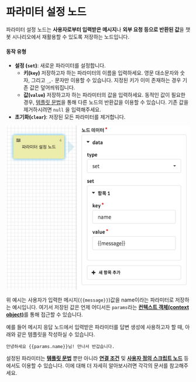 # 파라미터 설정 노드

파라미터 설정 노드는 **사용자로부터 입력받은 메시지**나 **외부 요청 등으로 반환된 값**을 챗봇 시나리오에서 재활용할 수 있도록 저장하는 노드입니다.

#### 동작 유형

* **설정 \(`set`\)**: 새로운 파라미터를 설정합니다. 
  * **키\(`key`\)** 저장하고자 하는 파라미터의 이름을 입력하세요.   영문 대소문자와 숫자, 그리고 `_`,`-` 문자만 이용할 수 있습니다. 지정된 키가 이미 존재하는 경우 기존 값은 덮어씌워집니다.
  * **값\(`value`\)**  저장하고자 하는 파라미터의 값을 입력하세요.  동적인 값이 필요한 경우, [템플릿 문법](../advanced/template-syntax.md)을 통해 다른 노드의 반환값을 이용할 수 있습니다. 기존 값을 제거하시려면  `null` 을 입력해주세요. 
* **초기화\(`clear`\)**: 저장된 모든 파라미터를 제거합니다.

![&#xD30C;&#xB77C;&#xBBF8;&#xD130; &#xC124;&#xC815; &#xB178;&#xB4DC; &#xC608;&#xC2DC;](../../../.gitbook/assets/guide_%20%2810%29.png)

위 예시는 사용자가 입력한 메시지\(`{{message}}`\)값을 name이라는 파라미터로 저장하는 예시입니다. 여기서 저장된 값은 언제 어디서든 `params`라는 [**컨텍스트 객체\(context object\)**](../advanced/context.md)를 통해 접근할 수 있습니다. 

예를 들어 메시지 응답 노드에서 입력받은 파라미터를 답변 생성에 사용하고자 할 때, 아래와 같은 템플릿을 작성하실 수 있습니다.

```text
안녕하세요 {{params.name}}님! 만나서 반갑습니다.
```

설정된 파라미터는 [**템플릿 문법**](../advanced/template-syntax.md) 뿐만 아니라 [**연결 조건**](./#undefined-3) 및 [**사용자 정의 스크립트 노드**](sandbox.md) 등에서도 이용할 수 있습니다. 이에 대해 더 자세히 알아보시려면 각각의 문서를 참고해주세요.

